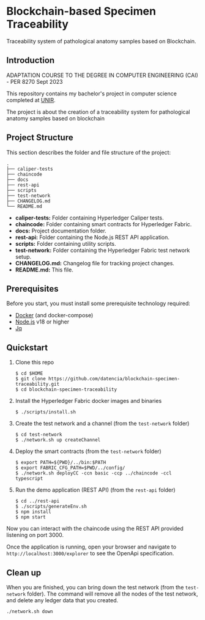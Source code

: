 # Blockchain-based Specimen Traceability

Traceability system of pathological anatomy samples based on Blockchain.

## Introduction

ADAPTATION COURSE TO THE DEGREE IN COMPUTER ENGINEERING (CAI) - PER 8270 Sept 2023

This repository contains my bachelor's project in computer science completed at [UNIR](https://www.unir.net/).

The project is about the creation of a traceability system for pathological anatomy samples based on blockchain

## Project Structure

This section describes the folder and file structure of the project:

```
.
├── caliper-tests
├── chaincode
├── docs
├── rest-api
├── scripts
├── test-network
├── CHANGELOG.md
└── README.md
```

- **caliper-tests:** Folder containing Hyperledger Caliper tests.
- **chaincode:** Folder containing smart contracts for Hyperledger Fabric.
- **docs:** Project documentation folder.
- **rest-api:** Folder containing the Node.js REST API application.
- **scripts:** Folder containing utility scripts.
- **test-network:** Folder containing the Hyperledger Fabric test network setup.
- **CHANGELOG.md:** Changelog file for tracking project changes.
- **README.md:** This file.

## Prerequisites

Before you start, you must install some prerequisite technology required:

- [Docker](https://www.docker.com/get-started) (and docker-compose)
- [Node.js](https://nodejs.org/en/about/) v18 or higher
- [Jq](https://jqlang.github.io/jq/)

## Quickstart

1. Clone this repo

   ```shell
   $ cd $HOME
   $ git clone https://github.com/datencia/blockchain-specimen-traceability.git
   $ cd blockchain-specimen-traceability
   ```

1. Install the Hyperledger Fabric docker images and binaries

   ```shell
   $ ./scripts/install.sh
   ```

1. Create the test network and a channel (from the `test-network` folder)

   ```shell
   $ cd test-network
   $ ./network.sh up createChannel
   ```

1. Deploy the smart contracts (from the `test-network` folder)

   ```shell
   $ export PATH=${PWD}/../bin:$PATH
   $ export FABRIC_CFG_PATH=$PWD/../config/
   $ ./network.sh deployCC -ccn basic -ccp ../chaincode -ccl typescript
   ```

1. Run the demo application (REST API) (from the `rest-api` folder)

   ```shell
   $ cd ../rest-api
   $ ./scripts/generateEnv.sh
   $ npm install
   $ npm start
   ```

Now you can interact with the chaincode using the REST API provided listening on port 3000.

Once the application is running, open your browser and navigate to `http://localhost:3000/explorer`
to see the OpenApi specification.

## Clean up

When you are finished, you can bring down the test network (from the `test-network` folder). The command will remove all
the nodes of the test network, and delete any ledger data that you created.

```shell
./network.sh down
```
